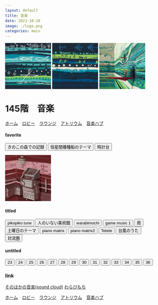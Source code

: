 ```yaml
---
layout: default
title: 音楽
date: 2023-10-20
image: ./logo.png
categories: main
---
```

<div class="row">
<img src="./illusts/83.png" width="150">
<img src="./illusts/85.png" width="150">
<img src="./illusts/153.png" width="150">
</div>



# 145階　音楽
[ホーム](./index)　[ロビー](144)　[ラウンジ](159)　[アトリウム](160)　[音楽ハブ](145)

#### favorite
<button onclick="btn('./musics/11.mp3', this)">きのこの森での記録</button>
<button onclick="btn('./musics/22.mp3', this)">恒星間播種船のテーマ</button>
<button onclick="btn('./musics/19.mp3', this)">時計台</button>

<div class="row">
<img src="./illusts/73.png" width="150">
</div>

#### titled
<div class="musicButton">
<button onclick="btn('./musics/8.mp3', this)">pikopiko tune</button>
<button onclick="btn('./musics/9.mp3', this)">人のいない美術館</button>
<button onclick="btn('./musics/10.mp3', this)">warabimochi</button>
<button onclick="btn('./musics/12.mp3', this)">game music 1</button>
<button onclick="btn('./musics/13.mp3', this)">雨</button>
<button onclick="btn('./musics/14.mp3', this)">土曜日のテーマ</button>
<button onclick="btn('./musics/15.mp3', this)">piano matrix</button>
<button onclick="btn('./musics/16.mp3', this)">piano matrix2</button>
<button onclick="btn('./musics/17.mp3', this)">Tetete</button>
<button onclick="btn('./musics/18.mp3', this)">台風のうた</button>
<button onclick="btn('./musics/20.mp3', this)">対流圏</button>
</div>

#### untitled
  <div class="musicButton">
  <button onclick="btn('./musics/23.mp3', this)">23</button>
    <button onclick="btn('./musics/24.mp3', this)">24</button>
    <button onclick="btn('./musics/25.mp3', this)">25</button>
    <button onclick="btn('./musics/26.mp3', this)">26</button>
    <button onclick="btn('./musics/27.mp3', this)">27</button>
    <button onclick="btn('./musics/28.mp3', this)">28</button>
    <button onclick="btn('./musics/29.mp3', this)">29</button>
    <button onclick="btn('./musics/30.mp3', this)">30</button>
    <button onclick="btn('./musics/31.mp3', this)">31</button>
    <button onclick="btn('./musics/32.mp3', this)">32</button>
    <button onclick="btn('./musics/33.mp3', this)">33</button>
    <button onclick="btn('./musics/34.mp3', this)">34</button>
    <button onclick="btn('./musics/35.mp3', this)">35</button>
    <button onclick="btn('./musics/36.mp3', this)">36</button>
  </div>


### link
[そのほかの音楽(sound cloud)](https://soundcloud.com/mikanixonable)
[わらびもち](2)


[ホーム](./index)　[ロビー](144)　[ラウンジ](159)　[アトリウム](160)　[音楽ハブ](145)